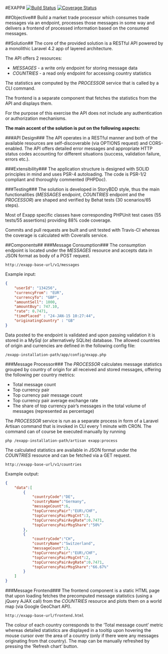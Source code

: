 #EXAPP#
[![Build Status](https://travis-ci.org/Gadoma/Exapp.svg?branch=master)](https://travis-ci.org/Gadoma/Exapp) [![Coverage Status](https://coveralls.io/repos/Gadoma/Exapp/badge.svg?branch=master)](https://coveralls.io/r/Gadoma/Exapp?branch=master)

##Objective##
Build a market trade processor which consumes trade messages via an endpoint, processes those messages in some way and delivers a frontend of processed information based on the consumed messages.

##Solution##
The core of the provided solution is a RESTful API powered by a monolithic Laravel 4.2 app of layered architecture. 

The API offers 2 resources:
- _MESSAGES_ - a write only endpoint for storing message data
- _COUNTRIES_ - a read only endpoint for accessing country statistics

The statistics are computed by the _PROCESSOR_ service that is called by a CLI command.

The frontend is a separate component that fetches the statistics from the API and displays them.

For the purpose of this exercise the API does not include any authentication or authorization mechanisms. 

**The main accent of the solution is put on the following aspects:**

###API Design###
The API operates in a RESTful manner and both of the available resources are self-discoverable (via OPTIONS request) and CORS-enabled. The API offers detailed error messages and appropriate HTTP status codes accounting for different situations (success, validation failure, errors etc.).

###Extensibility###
The application structure is designed with SOLID principles in mind and uses PSR-4 autoloading. The code is PSR-1/2 compliant and thoroughly commented (PHPDoc).

###Testing###
The solution is developed in StoryBDD style, thus the main functionalities (_MESSAGES_ endpoint, _COUNTRIES_ endpoint and the _PROCESSOR_) are shaped and verified by Behat tests (30 scenarios/65 steps). 

Most of Exapp specific classes have corresponding PHPUnit test cases (55 tests/55 assertions) providing 88% code coverage. 

Commits and pull requests are built and unit tested with Travis-CI whereas the coverage is calculated with Coveralls service. 

##Components##
###Message Consumption###
The consumption endpoint is located under the _MESSAGES_ resource and accepts data in JSON format as body of a POST request.
```
http://exapp-base-url/v1/messages
```
Example input: 
```json
{
	"userId": "134256", 
	"currencyFrom": "EUR", 
	"currencyTo": "GBP", 
	"amountSell": 1000, 
	"amountBuy": 747.10, 
	"rate": 0.7471, 
	"timePlaced" : "24­-JAN-­15 10:27:44", 
	"originatingCountry" : "GB"
}
```
Data posted to the endpoint is validated and upon passing validation it is stored in a MySql (or alternatively SQLite) database. The allowed countries of origin and currencies are defined in the following config file: 
```
/exapp-installation-path/app/config/exapp.php
```

###Message Processor###
The _PROCESSOR_ calculates message statistics grouped by country of origin for all received and stored messages, offering the following per country metrics:
- Total message count  
- Top currency pair
- Top currency pair message count
- Top currency pair average exchange rate
- The share of top currency pair’s messages in the total volume of messages (represented as percentage)

The _PROCESSOR_ service is run as a separate process in form of a Laravel Artisan command that is invoked in CLI every 1 minute with CRON. The command can of course be executed manually by running
```
php /exapp-installation-path/artisan exapp:process
```
The calculated statistics are available in JSON format under the _COUNTRIES_ resource and can be fetched via a GET request.
```
http://exapp-base-url/v1/countries
```
Example output:
```json
{
    "data":[
        {
            "countryCode":"DE",
            "countryName":"Germany",
            "messageCount":6,
            "topCurrencyPair":"EUR\/CHF",
            "topCurrencyPairMsgCnt":3,
            "topCurrencyPairAvgRate":0.7471,
            "topCurrencyPairMsgShare":"50%"
        },
        {
            "countryCode":"CH",
            "countryName":"Switzerland",
            "messageCount":3,
            "topCurrencyPair":"EUR\/CHF",
            "topCurrencyPairMsgCnt":2,
            "topCurrencyPairAvgRate":0.7471,
            "topCurrencyPairMsgShare":"66.67%"
        }
    ]
}
```

###Message Frontend###
The frontend component is a static HTML page that upon loading fetches the precomputed message statistics (using a jQuery AJAX call) from the _COUNTRIES_ resource and plots them on a world map (via Google GeoChart API). 
```
http://exapp-base-url/frontend.html
```
The colour of each country corresponds to the ‘Total message count’ metric whereas detailed statistics are displayed in a tooltip upon hovering the mouse cursor over the area of a country (only if there were any messages originating from that country). The map can be manually refreshed by pressing the ‘Refresh chart’ button.  
